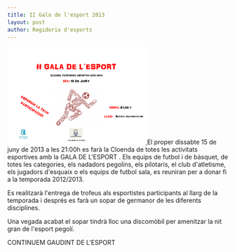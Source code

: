 ```yaml
---
title: II Gala de l'esport 2013
layout: post
author: Regidoria d'esports
---
```

<a class="salone-image center" href="/images/news/20130610-cartell-gala-esport-2013-big.jpg" title="Gala de l'esport 2013">
    <img src="/images/news/20130610-cartell-gala-esport-2013-small.jpg" alt="Gala de l'esport 2013">
</a>
El proper dissabte <time datetime="{{ '2015-06-15' | date: '%Y-%m-%d'}}">15 de juny de 2013 a les 21:00h</time> es farà la Cloenda de totes les activitats esportives amb la GALA DE L'ESPORT . Els equips de futbol i de bàsquet, de totes les categories, els nadadors pegolins, els pilotaris, el club d'atletisme, els jugadors d'esquaix o els equips de futbol sala, es reuniran per a donar fi a la temporada 2012/2013.

Es realitzarà l'entrega de trofeus als esportistes participants al llarg de la temporada i després es farà un sopar de germanor de les diferents disciplines.

Una vegada acabat el sopar tindrà lloc una discomòbil per amenitzar la nit gran de l'esport pegolí.

<p class="center">CONTINUEM GAUDINT DE L'ESPORT</p>
